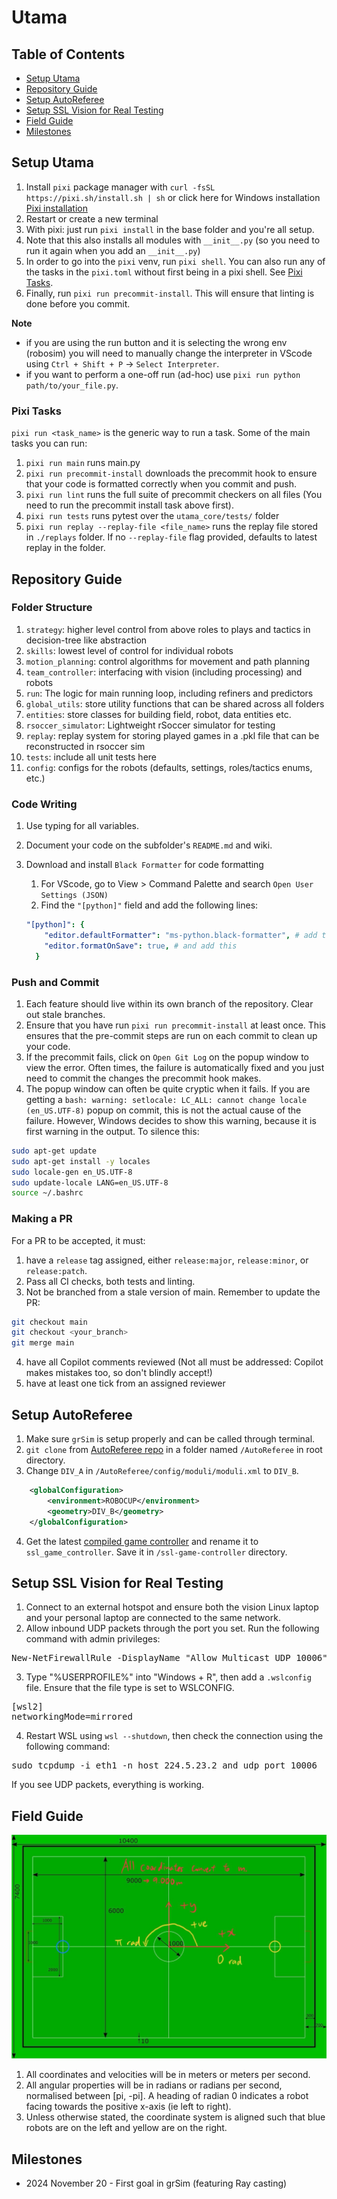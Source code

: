 # Utama

## Table of Contents
- [Setup Utama](#setup-utama)
- [Repository Guide](#repository-guide)
- [Setup AutoReferee](#setup-autoreferee)
- [Setup SSL Vision for Real Testing](#setup-ssl-vision-for-real-testing)
- [Field Guide](#field-guide)
- [Milestones](#milestones)

## Setup Utama

1. Install `pixi` package manager with `curl -fsSL https://pixi.sh/install.sh | sh` or click here for Windows installation [Pixi installation](https://pixi.sh/latest/#__tabbed_1_1) 
1. Restart or create a new terminal 
1. With pixi: just run `pixi install` in the base folder and you're all setup.
1. Note that this also installs all modules with `__init__.py` (so you need to run it again when you add an `__init__.py`)
1. In order to go into the `pixi` venv, run `pixi shell`. You can also run any of the tasks in the `pixi.toml` without first being in a pixi shell. See [Pixi Tasks](#pixi-tasks).
1. Finally, run `pixi run precommit-install`. This will ensure that linting is done before you commit.

**Note**
- if you are using the run button and it is selecting the wrong env (robosim) you will need to manually change the interpreter in VScode using `Ctrl + Shift + P` -> `Select Interpreter`.
- if you want to perform a one-off run (ad-hoc) use `pixi run python path/to/your_file.py`.

### Pixi Tasks
`pixi run <task_name>` is the generic way to run a task. Some of the main tasks you can run:
1. `pixi run main` runs main.py
2. `pixi run precommit-install` downloads the precommit hook to ensure that your code is formatted correctly when you commit and push.
3. `pixi run lint` runs the full suite of precommit checkers on all files (You need to run the precommit install task above first).
4. `pixi run tests` runs pytest over the `utama_core/tests/` folder
5. `pixi run replay --replay-file <file_name>` runs the replay file stored in `./replays` folder. If no `--replay-file` flag provided, defaults to latest replay in the folder.

## Repository Guide

### Folder Structure

1. `strategy`: higher level control from above roles to plays and tactics in decision-tree like abstraction
2. `skills`: lowest level of control for individual robots
3. `motion_planning`: control algorithms for movement and path planning
4. `team_controller`: interfacing with vision (including processing) and robots
5. `run`: The logic for main running loop, including refiners and predictors
6. `global_utils`: store utility functions that can be shared across all folders
7. `entities`: store classes for building field, robot, data entities etc.
8. `rsoccer_simulator`: Lightweight rSoccer simulator for testing
9. `replay`: replay system for storing played games in a .pkl file that can be reconstructed in rsoccer sim
10. `tests`: include all unit tests here
11. `config`: configs for the robots (defaults, settings, roles/tactics enums, etc.)

### Code Writing

1. Use typing for all variables.
2. Document your code on the subfolder's `README.md` and wiki.
3. Download and install `Black Formatter` for code formatting

   1. For VScode, go to View > Command Palette and search `Open User Settings (JSON)`
   2. Find the `"[python]"` field and add the following lines:

   ```yaml
   "[python]": {
       "editor.defaultFormatter": "ms-python.black-formatter", # add this
       "editor.formatOnSave": true, # and add this
     }
   ```

### Push and Commit

1. Each feature should live within its own branch of the repository. Clear out stale branches.
2. Ensure that you have run `pixi run precommit-install` at least once. This ensures that the pre-commit steps are run on each commit to clean up your code.
3. If the precommit fails, click on `Open Git Log` on the popup window to view the error. Often times, the failure is automatically fixed and you just need to commit the changes the precommit hook makes.
4. The popup window can often be quite cryptic when it fails. If you are getting a `bash: warning: setlocale: LC_ALL: cannot change locale (en_US.UTF-8)` popup on commit, this is not the actual cause of the failure. However, Windows decides to show this warning, because it is first warning in the output. To silence this:
```bash
sudo apt-get update
sudo apt-get install -y locales
sudo locale-gen en_US.UTF-8
sudo update-locale LANG=en_US.UTF-8
source ~/.bashrc
```

### Making a PR
For a PR to be accepted, it must:
1. have a `release` tag assigned, either `release:major`, `release:minor`, or `release:patch`.
2. Pass all CI checks, both tests and linting.
3. Not be branched from a stale version of main. Remember to update the PR:
```bash
git checkout main
git checkout <your_branch>
git merge main
```
4. have all Copilot comments reviewed (Not all must be addressed: Copilot makes mistakes too, so don't blindly accept!)
5. have at least one tick from an assigned reviewer

## Setup AutoReferee

1. Make sure `grSim` is setup properly and can be called through terminal.
2. `git clone` from [AutoReferee repo](https://github.com/TIGERs-Mannheim/AutoReferee) in a folder named `/AutoReferee` in root directory.
3. Change `DIV_A` in `/AutoReferee/config/moduli/moduli.xml` to `DIV_B`.

```xml
    <globalConfiguration>
        <environment>ROBOCUP</environment>
        <geometry>DIV_B</geometry>
    </globalConfiguration>
```

4. Get the latest [compiled game controller](https://github.com/RoboCup-SSL/ssl-game-controller/releases/) and rename it to `ssl_game_controller`. Save it in `/ssl-game-controller` directory.

## Setup SSL Vision for Real Testing

1. Connect to an external hotspot and ensure both the vision Linux laptop and your personal laptop are connected to the same network.
2. Allow inbound UDP packets through the port you set. Run the following command with admin privileges:
<pre>
New-NetFirewallRule -DisplayName "Allow Multicast UDP 10006" -Direction Inbound -Protocol UDP -LocalPort 10006 -Action Allow
</pre>
3. Type "%USERPROFILE%" into "Windows + R", then add a `.wslconfig` file. Ensure that the file type is set to WSLCONFIG.
<pre>
[wsl2]
networkingMode=mirrored
</pre>
4. Restart WSL using `wsl --shutdown`, then check the connection using the following command:
<pre>
sudo tcpdump -i eth1 -n host 224.5.23.2 and udp port 10006
</pre>
If you see UDP packets, everything is working.

## Field Guide

![field_guide](assets/images/field_guide.jpg)

1. All coordinates and velocities will be in meters or meters per second.
2. All angular properties will be in radians or radians per second, normalised between [pi, -pi]. A heading of radian 0 indicates a robot facing towards the positive x-axis (ie left to right).
3. Unless otherwise stated, the coordinate system is aligned such that blue robots are on the left and yellow are on the right.

## Milestones

- 2024 November 20 - First goal in grSim (featuring Ray casting)

